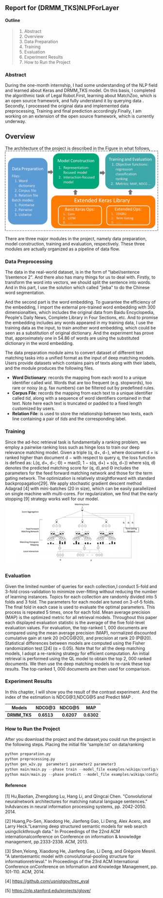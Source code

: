 ## Report for (DRMM_TKS)NLPForLayer

#### Outline

> 1. Abstract
> 2. Overview
> 3. Data Preparation
> 4. Training
> 5. Evaluation
> 6. Experiment Results
> 7. How to Run the Project





### Abstract 


During the one-month internship, I had some understanding of the NLP field and learned about Keras and DRMM_TKS model. On this basis, I completed the algorithmic task of Legal Robot.First, learning about MatchZoo, which is an open source framework, and fully understand it by querying data . Secondly, I processed the original data and implemented data preprocessing, Training and final prediction accordingly.Finally, I am working on an extension of the open source framework, which is currently underway.


## Overview
The architecture of the project is described in the Figure  in what follows,
![Image text](image/main.png) 

There are three major modules in the project, namely data preparation, model construction, training and evaluation, respectively. These three modules are actually organized as a pipeline of data flow.



### Data Preprocessing



The data in the real-world dataset, is in the form of  "label/sentence 1/sentence 2". And there also has many things for us to deal with. Firstly, to  transform the word into vectors, we should split the sentence into words. And in this part, I use the solution which called "jieba" to do the Chinese word segmentation.

And  the second part is the word embedding. To guarantee the efficiency of the embedding, I import the external pre-trained word embedding with 300 dimensionalties, which includes the original data from Baidu Encyclopedia, People's Daily News, Complete Library in Four Sections, etc. And to promise the embedding includes any words appeared in my training data, I use the training data as the input, to train another word embedding, which could be seen as a substitution of original dictionary. And the experiment has prove that, approximately one in 54.86 of words are using the substituted dictionary in the word embedding.

The data preparation module aims to convert dataset of different text matching tasks into a unified format as the input of deep matching models. Users provide datasets which contains pairs of texts along with their labels, and the module produces the following files.

+	**Word Dictionary**: records the mapping from each word to a unique identifier called *wid*. Words that are too frequent (e.g. stopwords), too rare or noisy (e.g. fax numbers) can be  filtered out by predefined rules.
+	**Corpus File**: records the mapping from each text to a unique identifier called *tid*, along with a sequence of word identifiers contained in that text. Note here each text is truncated or padded to a fixed length customized by users.
+	**Relation File**: is used to store the relationship between two texts, each line containing a pair of *tids* and the corresponding label.




### Training

Since the ad-hoc retrieval task is fundamentally a ranking problem, we employ a pairwise ranking loss such as hinge loss to train our deep relevance matching model. Given a triple (q, d+, d−), where document d + is ranked higher than document d − with respect to query q, the loss function is defined as:
L(q, d+, d−; Θ) = max(0, 1 − s(q, d+) + s(q, d−))
where s(q, d) denotes the predicted matching score for (q, d),and Θ includes the parameters for the feed forward matching network and those for the term gating network. The optimization
is relatively straightforward with standard backpropagation[29]. We apply stochastic gradient descent method Adagrad [4] with mini-batches (20 in size), which can be easily parallelized on single machine with multi-cores. For regularization, we find that the early stopping [9] strategy works well for our model.
![Image text](image/train.png)


### Evaluation

Given the limited number of queries for each collection,I conduct 5-fold and 3-fold cross-validation to minimize over-fitting without reducing the number of learning instances. Topics for each collection are randomly divided into 5 folds and 3 fold. The parameters for each model are tuned on 3-of-5 folds. The final fold in each case is used to evaluate the optimal parameters. This process is repeated 5 times, once for each fold. Mean average precision (MAP) is the optimized metric for all retrieval models. Throughout this paper each displayed evaluation statistic is the average of the five fold-level evaluation values. For evaluation, the top-ranked 1, 000 documents are compared using the mean average precision (MAP), normalized discounted cumulative gain at rank 20 (nDCG@20), and precision at rank 20 (P@20). Statistical differences between models are computed using the Fisher randomization test [24] (α = 0.05). Note that for all the deep matching models, I adopt a re-ranking strategy for efficient computation. An initial retrieval is performed using the QL model to obtain the top 2, 000 ranked documents. We then use the deep matching models to re-rank these top results. The top-ranked 1, 000 documents are then used for comparison.


### Experiment Results



In this chapter, I will show you the result of the contrast experiment.  And the index of the estimation is NDCG@3,NDCG@5 and Predict MAP .

|      Models     |  NDCG@3   |  NDCG@5  |   MAP    |
| :--------------: | :---------: | :---------: | :---------: |
|  **DRMM_TKS**  | **0.6513** | **0.6207** | **0.6302** |






### How to Run the Project

After you download the project and the dataset,you could run the project in the following steps.
Placing the initial file 'sample.txt'  on  data/ranking

```python
python preparation.py
python preprocessing.py
python gen_w2v.py  parameter1 parameter2 parameter3
python main/main.py --phase train --model_file examples/wikiqa/config/drmm_tks_wikiqa.config
python main/main.py --phase predict --model_file examples/wikiqa/config/drmm_tks_wikiqa.config
```





#### Reference

[1] Hu,Baotian, Zhengdong Lu, Hang Li, and Qingcai Chen. "Convolutional neuralnetwork architectures for matching natural language sentences." InAdvances in neural information processing systems, pp. 2042-2050. 2014.

[2] Huang,Po-Sen, Xiaodong He, Jianfeng Gao, Li Deng, Alex Acero, and Larry Heck."Learning deep structured semantic models for web search usingclickthrough data." In Proceedings of the 22nd ACM internationalconference on Conference on information & knowledge management, pp.2333-2338. ACM, 2013.

[3] Shen,Yelong, Xiaodong He, Jianfeng Gao, Li Deng, and Grégoire Mesnil. "A latentsemantic model with convolutional-pooling structure for informationretrieval." In Proceedings of the 23rd ACM International Conference onConference on Information and Knowledge Management, pp. 101-110. ACM, 2014.

[4] https://github.com/usnistgov/trec_eval

[5] https://nlp.stanford.edu/projects/glove/